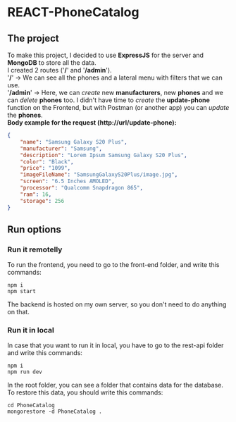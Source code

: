 # REACT-PhoneCatalog
## The project
To make this project, I decided to use **ExpressJS** for the server and **MongoDB** to store all the data.<br />
I created 2 routes ('**/**' and '**/admin**'). <br />
'**/**' -> We can see all the phones and a lateral menu with filters that we can use. <br />
'**/admin**' -> Here, we can *create* new **manufacturers**, new **phones** and we can *delete* **phones** too. I didn't have
time to *create* the **update-phone** function on the Frontend, but with Postman (or another app) you can *update*
the **phones**. <br />
**Body example for the request (http://url/update-phone):**
```json 
{
    "name": "Samsung Galaxy S20 Plus",
    "manufacturer": "Samsung",
    "description": "Lorem Ipsum Samsung Galaxy S20 Plus",
    "color": "Black",
    "price": "1099",
    "imageFileName": "SamsungGalaxyS20Plus/image.jpg",
    "screen": "6.5 Inches AMOLED",
    "processor": "Qualcomm Snapdragon 865",
    "ram": 16,
    "storage": 256
}
```
## Run options
### Run it remotelly
To run the frontend, you need to go to the front-end folder, and write this commands:
```
npm i
npm start
```
The backend is hosted on my own server, so you don't need to do anything on that. 
### Run it in local
In case that you want to run it in local, you have to go to the rest-api folder and write this commands:
```
npm i
npm run dev
```
In the root folder, you can see a folder that contains data for the database. <br />
To restore this data, you should write this commands:
```
cd PhoneCatalog
mongorestore -d PhoneCatalog .
```